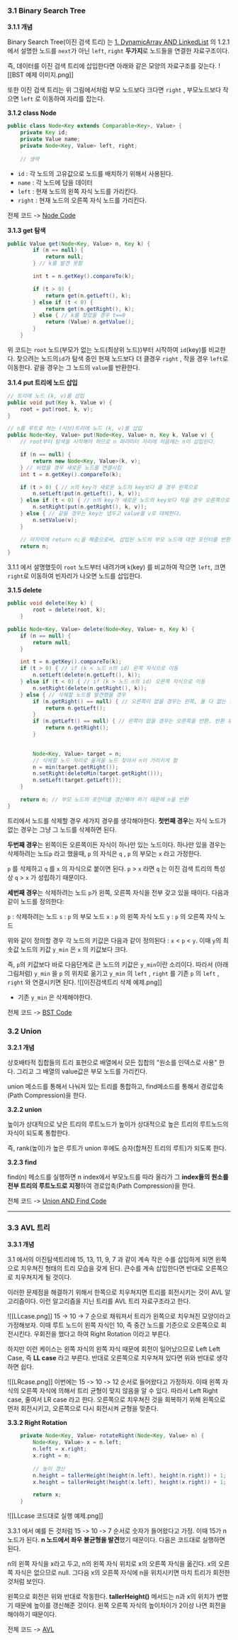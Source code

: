 ### 3.1 Binary Search Tree

**3.1.1 개념**

Binary Search Tree(이진 검색 트리) 는 [1. DynamicArray AND LinkedList](https://github.com/1Dohyeon/Study-DataStructure/tree/master/01_Lists_with_py) 의 1.2.1 에서 설명한 노드를 `next`가 아닌 `left`, `right` **두가지**로 노드들을 연결한 자료구조이다.

즉, 데이터를 이진 검색 트리에 삽입한다면 아래와 같은 모양의 자료구조를 갖는다.
![[BST 예제 이미지.png]]

또한 이진 검색 트리는 위 그림에서처럼 부모 노드보다 크다면 `right` , 부모노드보다 작으면 `left` 로 이동하여 자리를 잡는다.

**3.1.2 class Node**
``` java
public class Node<Key extends Comparable<Key>, Value> {
    private Key id;
    private Value name;
    private Node<Key, Value> left, right;
    
    // 생략
```
- `id` : 각 노드의 고유값으로 노드를 배치하기 위해서 사용된다.
- `name` : 각 노드에 담을 데이터
- `left` : 현재 노드의 왼쪽 자식 노드를 가리킨다.
- `right` : 현재 노드의 오른쪽 자식 노드를 가리킨다.

전체 코드 -> [Node Code](https://github.com/1Dohyeon/Study-DataStructure/blob/master/04_BinarySearchTree_with_java/D2_BS_Tree/Node.java)

**3.1.3 get 탐색**
``` java
public Value get(Node<Key, Value> n, Key k) {
        if (n == null) {
            return null;
        } // k를 발견 못함

        int t = n.getKey().compareTo(k);

        if (t > 0) {
            return get(n.getLeft(), k);
        } else if (t < 0) {
            return get(n.getRight(), k);
        } else { // k를 찾았을 경우 t==0
            return (Value) n.getValue();
        }
    }
```
위 코드는 `root` 노드(부모가 없는 노드(최상위 노드))부터 시작하여 `id`(key)를 비교한다. 찾으려는 노드의`id`가 탐색 중인 현재 노드보다 더 클경우 `right` , 작을 경우 `left`로 이동한다. 같을 경우는 그 노드의 `value`를 반환한다.

**3.1.4 put 트리에 노드 삽입**
``` java
// 트리에 노드 (k, v)를 삽입
public void put(Key k, Value v) {
    root = put(root, k, v);
}

// n를 루트로 하는 (서브)트리에 노드 (k, v)를 삽입
public Node<Key, Value> put(Node<Key, Value> n, Key k, Value v) {
    // root부터 탐색을 시작해야 하므로 n 파라미터 자리에 처음에는 n이 삽입된다.

    if (n == null) {
        return new Node<Key, Value>(k, v);
    } // 비었을 경우 새로운 노드를 연결시킴
    int t = n.getKey().compareTo(k);

    if (t > 0) { // n의 key가 새로운 노드의 key보다 클 경우 왼쪽으로
        n.setLeft(put(n.getLeft(), k, v));
    } else if (t < 0) { // n의 key가 새로운 노드의 key보다 작을 경우 오른쪽으로
        n.setRight(put(n.getRight(), k, v));
    } else { // 같을 경우는 key는 냅두고 value를 v로 대체한다.
        n.setValue(v);
    }

    // 마지막에 return n;을 해줌으로써, 삽입된 노드의 부모 노드에 대한 포인터를 반환하여 거슬러 올라가며 재 연결
    return n;
}
```
3.1.1 에서 설명했듯이 `root` 노드부터 내려가며 `k`(key) 를 비교하여 작으면 `left`, 크면 `right`로 이동하여 빈자리가 나오면 노드를 삽입한다.

**3.1.5 delete**
``` java
public void delete(Key k) {
        root = delete(root, k);
    }

public Node<Key, Value> delete(Node<Key, Value> n, Key k) {
    if (n == null) {
        return null;
    }

    int t = n.getKey().compareTo(k);
    if (t > 0) { // if (k < 노드 n의 id) 왼쪽 자식으로 이동
        n.setLeft(delete(n.getLeft(), k));
    } else if (t < 0) { // if (k > 노드 n의 id) 오른쪽 자식으로 이동
        n.setRight(delete(n.getRight(), k));
    } else { // 삭제할 노드를 발견했을 경우
        if (n.getRight() == null) { // 오른쪽이 없을 경우는 왼쪽, 둘 다 없는 경우에도 어차피 null을 반환하는 것이므로 양쪽 다 null인 경우도 이 조건문이 해결
            return n.getLeft();
        }
        if (n.getLeft() == null) { // 왼쪽이 없을 경우는 오른쪽을 반환. 반환 후 deleteMin처럼 수행
            return n.getRight();
        }

        
        Node<Key, Value> target = n;
        // 삭제할 노드 자리로 옮겨올 노드 찾아서 n이 가리키게 함
        n = min(target.getRight()); 
        n.setRight(deleteMin(target.getRight())); 
        n.setLeft(target.getLeft()); 
    }

    return n; // 부모 노드의 포인터를 갱신해야 하기 때문에 n을 반환
}
```
트리에서 노드를 삭제할 경우 세가지 경우를 생각해야한다. **첫번째 경우**는 자식 노드가 없는 경우는 그냥 그 노드를 삭제하면 된다.

**두번째 경우**는 왼쪽이든 오른쪽이든 자식이 하나만 있는 노드이다. 하나만 있을 경우는 삭제하려는 노드`p` 라고 했을때, `p` 의 자식은 `q` , `p` 의 부모는 `x` 라고 가정한다.

`p` 를 삭제하고 `q` 를 `x` 의 자식으로 붙이면 된다. `p` > `x` 라면 `q` 는 이진 검색 트리의 특성상 `q` > `x` 가 성립하기 때문이다.

**세번째 경우**는 삭제하려는 노드 `p`가 왼쪽, 오른쪽 자식을 전부 갖고 있을 때이다. 다음과 같이 노드를 정의한다:

`p` : 삭제하려는 노드
`s` : `p` 의 부모 노드
`x` : `p` 의 왼쪽 자식 노드
`y` : `p` 의 오른쪽 자식 노드

위와 같이 정의할 경우 각 노드의 키값은 다음과 같이 정의된다 : `x` < `p` < `y`. 이때 `y`의 최솟값 노드의 키값 `y_min` 은 `x` 의 키값보다 크다.

즉, `p`의 키값보다 바로 다음단계로 큰 노드의 키값은 `y_min`이란 소리이다. 따라서 (아래 그림처럼) `y_min` 을 `p` 의 위치로 옮기고 `y_min` 의 `left` , `right` 를 기존 `p` 의 `left` , `right` 와 연결시키면 된다.
![[이진검색트리 삭제 예제.png]]
+ 기존 `y_min` 은 삭제해야한다. 

전체 코드 -> [BST Code](https://github.com/1Dohyeon/Study-DataStructure/blob/master/04_BinarySearchTree_with_java/D2_BS_Tree/BST.java)

### 3.2 Union

**3.2.1 개념**

상호배타적 집합들의 트리 표현으로 배열에서 모든 집합의 "원소를 인덱스로 사용" 한다. 그리고 그 배열의 value값은 부모 노드를 가리킨다.

union 메소드를 통해서 나눠져 있는 트리를 통합하고, find메소드를 통해서 경로압축(Path Compression)을 한다.

**3.2.2 union**

높이가 상대적으로 낮은 트리의 루트노드가 높이가 상대적으로 높은 트리의 루트노드의 자식이 되도록 통합한다.

즉, rank(높이)가 높은 루트가 union 후에도 승자(합쳐진 트리의 루트)가 되도록 한다.

**3.2.3 find**

find(n) 메소드를 실행하면 n index에서 부모노드를 따라 올라가 그 **index들의 원소를 전부 트리의 루트노드로 지정**하여 경로압축(Path Compression)을 한다.

전체 코드 -> [Union AND Find Code](https://github.com/1Dohyeon/Study-DataStructure/blob/master/03_Tree_with_java/D2_Union/UnionFind.java)

---
### 3.3 AVL 트리

**3.3.1 개념**

3.1 에서의 이진탐색트리에 15, 13, 11, 9, 7 과 같이 계속 작은 수를 삽입하게 되면 왼쪽으로 치우쳐진 형태의 트리 모습을 갖게 된다. 큰수를 계속 삽입한다면 반대로 오른쪽으로 치우쳐지게 될 것이다.

이러한 문제점을 해결하기 위해서 한쪽으로 치우쳐지면 트리를 회전시키는 것이 AVL 알고리즘이다. 이런 알고리즘을 지닌 트리를 AVL 트리 자료구조라고 한다.

![[LLcase.png]]
15 -> 10 -> 7 순으로 채워져서 트리가 왼쪽으로 치우쳐진 모양이라고 가정해보자. 이때 루트 노드이 왼쪽 자식인 10, 즉 중간 노드를 기준으로 오른쪽으로 회전시킨다. 우회전을 했다고 하여 Right Rotation 이라고 부른다. 

하지만 이런 케이스는 왼쪽 자식의 왼쪽 자식 때문에 회전이 일어났으므로 Left Left Case, 즉 **LL case** 라고 부른다. 반대로 오른쪽으로 치우쳐져 있다면 위와 반대로 생각하면 쉽다.

![[LRcase.png]]
이번에는 15 -> 10 -> 12 순서로 들어왔다고 가정하자. 이때 왼쪽 자식의 오른쪽 자식에 의해서 트리 균형이 맞지 않음을 알 수 있다. 따라서 Left Right case, 줄여서 LR case 라고 한다. 오른쪽으로 치우쳐진 것을 회복하기 위해 왼쪽으로 먼저 회전시키고, 오른쪽으로 다시 회전시켜 균형을 맞춘다.

**3.3.2 Right Rotation**
``` java
	private Node<Key, Value> rotateRight(Node<Key, Value> n) {
        Node<Key, Value> x = n.left;
        n.left = x.right;
        x.right = n;
        
        // 높이 갱신
        n.height = tallerHeight(height(n.left), height(n.right)) + 1;
        x.height = tallerHeight(height(x.left), height(x.right)) + 1;

        return x;
    }
```
![[LLcase 코드대로 실행 예제.png]]

3.3.1 에서 예를 든 것처럼 15 -> 10 -> 7 순서로 숫자가 들어왔다고 가정. 이때 15가 n 노드가 된다. **n 노드에서 좌우 불균형을 발견**했기 때문이다. 다음은 코드대로 실행하면 된다.

n의 왼쪽 자식을 x라고 두고, n의 왼쪽 자식 위치로 x의 오른쪽 자식을 옮긴다. x의 오른쪽 자식은 없으므로 null. 그다음 x의 오른쪽 자식에 n을 위치시키면 마치 트리가 회전한 것처럼 보인다.

왼쪽으로 회전은 위와 반대로 작동한다. **tallerHeight()** 메서드는 n과 x의 위치가 변했기 때문에 높이를 갱신해준 것이다. 왼쪽 오른쪽 자식의 높이차이가 2이상 나면 회전을 해야하기 때문이다.

전체 코드 -> [AVL](https://github.com/1Dohyeon/Study-DataStructure/blob/master/03_Tree_with_java/D3_AVL/AVL.java)
